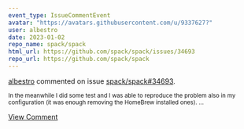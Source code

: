```yaml
---
event_type: IssueCommentEvent
avatar: "https://avatars.githubusercontent.com/u/9337627?"
user: albestro
date: 2023-01-02
repo_name: spack/spack
html_url: https://github.com/spack/spack/issues/34693
repo_url: https://github.com/spack/spack
---
```


<a href='https://github.com/albestro' target='_blank'>albestro</a> commented on issue <a href='https://github.com/spack/spack/issues/34693' target='_blank'>spack/spack#34693</a>.

<small>In the meanwhile I did some test and I was able to reproduce the problem also in my configuration (it was enough removing the HomeBrew installed ones)....</small>

<a href='https://github.com/spack/spack/issues/34693' target='_blank'>View Comment</a>